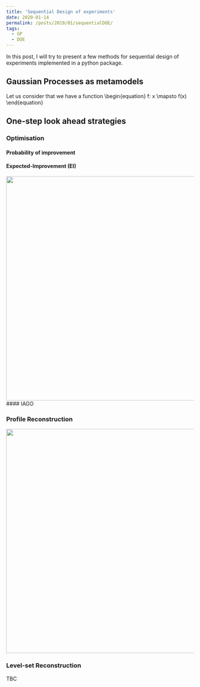 ```yaml
---
title: 'Sequential Design of experiments'
date: 2020-01-14
permalink: /posts/2019/01/sequentialDOE/
tags:
  - GP
  - DOE
---
```


In this post, I will try to present a few methods for sequential design of experiments implemented in a python package. 
## Gaussian Processes as metamodels
Let us consider that we have a function \begin{equation} f: x \mapsto f(x) \end{equation}
## One-step look ahead strategies

### Optimisation
#### Probability of improvement

#### Expected-Improvement (EI)
<div style="text-align:center"><img src="https://vtrappler.github.io/images/EI.gif" width="600" height="600" /></div>
#### IAGO

### Profile Reconstruction
<div style="text-align:center"><img src="https://vtrappler.github.io/images/PEI.png" width="600" height="600" /></div>

### Level-set Reconstruction
TBC
